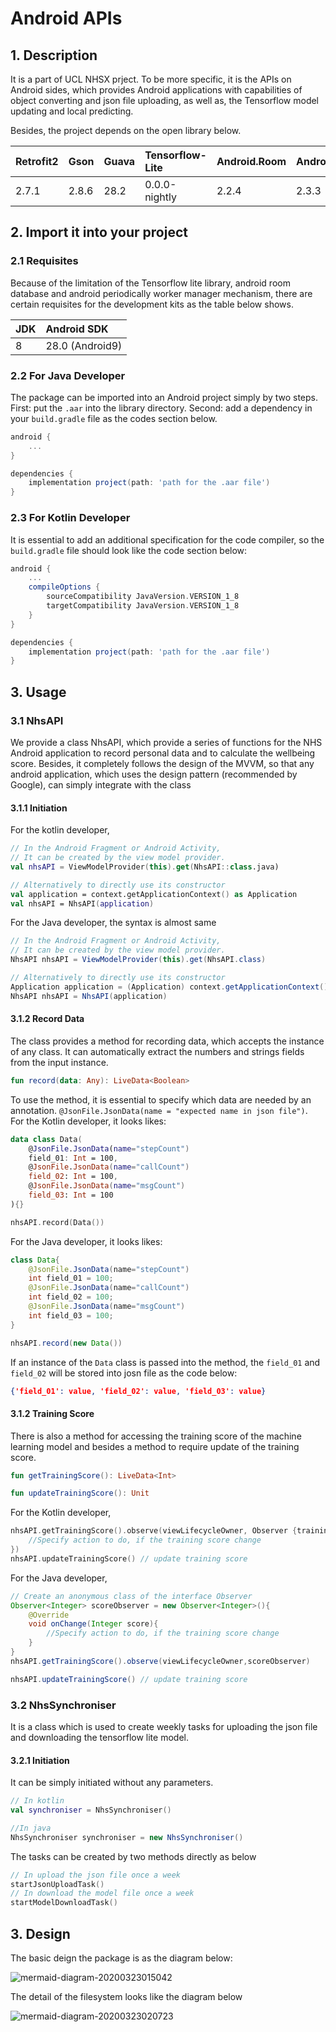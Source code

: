 # Android APIs

## 1. Description

It is a part of UCL NHSX prject. To be more specific, it is the APIs on Android sides, which provides Android applications with capabilities of object converting and json file uploading, as well as, the Tensorflow model updating and local predicting.

Besides, the project depends on the open library below.

| Retrofit2 | Gson | Guava | Tensorflow-Lite | Android.Room | Android.Worker |
|:------------|:------------|:------|:------------|:------|:------------|
| 2.7.1 | 2.8.6 | 28.2 | 0.0.0-nightly | 2.2.4 | 2.3.3 |

## 2. Import it into your project

### 2.1 Requisites

Because of the limitation of the Tensorflow lite library, android room database and android periodically worker manager mechanism, there are certain requisites for the development kits as the table below shows.

| JDK |  Android SDK |
|:------|:------------|
| 8 | 28.0 (Android9) |

### 2.2 For Java Developer

The package can be imported into an Android project simply by two steps. First: put the `.aar` into the library directory. Second: add a dependency in your `build.gradle` file as the codes section below. 

``` gradle
android {
    ...
}

dependencies {
    implementation project(path: 'path for the .aar file')
}

```

### 2.3 For Kotlin Developer

It is essential to add an additional specification for the code compiler, so the `build.gradle` file should look like the code section below: 

``` gradle
android {
    ...
    compileOptions {
        sourceCompatibility JavaVersion.VERSION_1_8
        targetCompatibility JavaVersion.VERSION_1_8
    }
}

dependencies {
    implementation project(path: 'path for the .aar file')
}

```

## 3. Usage

### 3.1 NhsAPI

We provide a class NhsAPI, which provide a series of functions for the NHS Android application to record personal data and to calculate the wellbeing score. Besides, it completely follows the design of the MVVM, so that any android application, which uses the design pattern (recommended by Google), can simply integrate with the class

#### 3.1.1 Initiation

For the kotlin developer, 

```kotlin
// In the Android Fragment or Android Activity, 
// It can be created by the view model provider.
val nhsAPI = ViewModelProvider(this).get(NhsAPI::class.java)

// Alternatively to directly use its constructor
val application = context.getApplicationContext() as Application
val nhsAPI = NhsAPI(application)
```

For the Java developer, the syntax is almost same 

```java
// In the Android Fragment or Android Activity, 
// It can be created by the view model provider.
NhsAPI nhsAPI = ViewModelProvider(this).get(NhsAPI.class)

// Alternatively to directly use its constructor
Application application = (Application) context.getApplicationContext()
NhsAPI nhsAPI = NhsAPI(application)
```

#### 3.1.2 Record Data

The class provides a method for recording data, which accepts the instance of any class. It can automatically extract the numbers and strings fields from the input instance.

```kotlin 
fun record(data: Any): LiveData<Boolean> 
```

To use the method, it is essential to specify which data are needed  by an annotation. `@JsonFile.JsonData(name = "expected name in json file")`.  
For the Kotlin developer, it looks likes:

```Kotlin
data class Data(
    @JsonFile.JsonData(name="stepCount")
    field_01: Int = 100, 
    @JsonFile.JsonData(name="callCount")
    field_02: Int = 100,
    @JsonFile.JsonData(name="msgCount")
    field_03: Int = 100
){}

nhsAPI.record(Data())

```

For the Java developer, it looks likes:

```Java
class Data{
    @JsonFile.JsonData(name="stepCount")
    int field_01 = 100;
    @JsonFile.JsonData(name="callCount")
    int field_02 = 100;
    @JsonFile.JsonData(name="msgCount")
    int field_03 = 100;
}

nhsAPI.record(new Data())

```


If an instance of the `Data` class is passed into the method, the `field_01` and `field_02` will be stored into josn file as the code below: 

```json
{'field_01': value, 'field_02': value, 'field_03': value}
```

#### 3.1.2 Training Score

There is also a method for accessing the training score of the machine learning model and besides a method to require update of the training score. 

```kotlin 
fun getTrainingScore(): LiveData<Int>

fun updateTrainingScore(): Unit 
```

For the Kotlin developer, 

``` kotlin
nhsAPI.getTrainingScore().observe(viewLifecycleOwner, Observer {trainingScore ->
    //Specify action to do, if the training score change
})
nhsAPI.updateTrainingScore() // update training score
```

For the Java developer, 

``` java
// Create an anonymous class of the interface Observer 
Observer<Integer> scoreObserver = new Observer<Integer>(){
    @Override 
    void onChange(Integer score){
        //Specify action to do, if the training score change
    }
}
nhsAPI.getTrainingScore().observe(viewLifecycleOwner,scoreObserver)

nhsAPI.updateTrainingScore() // update training score
```

### 3.2 NhsSynchroniser

It is a class which is used to create weekly tasks for uploading the json file and downloading the tensorflow lite model.

#### 3.2.1 Initiation

It can be simply initiated without any parameters. 

```kotlin
// In kotlin
val synchroniser = NhsSynchroniser()
```
```java 
//In java
NhsSynchroniser synchroniser = new NhsSynchroniser()
```

The tasks can be created by two methods directly as below

```kotlin
// In upload the json file once a week
startJsonUploadTask()
// In download the model file once a week
startModelDownloadTask()
```

## 3. Design

The basic deign the package is as the diagram below: 

![mermaid-diagram-20200323015042](media/15835666487300/mermaid-diagram-20200323015042.svg)

The detail of the filesystem looks like the diagram below

![mermaid-diagram-20200323020723](media/15835666487300/mermaid-diagram-20200323020723.svg)

